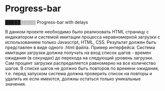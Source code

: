 # Progress-bar
█████▒▒▒▒▒  Progress-bar with delays

В данном проекте необходимо было реализовать HTML страницу с индикатором и системой имитации процесса неравномерной загрузки с использованием только Javascript, HTML, CSS. Результат должен быть представлен в виде одного .html файла. Пример интерфейса: Система имитации загрузки должна получать на вход список шагов - времен ожидания (в секундах) до перехода на следующий уровень загрузки. Сам процент загрузки распределяется равномерно на все количество шагов. В списке шагов не должно быть повторов по времени ожидания, т.е. перед запуском система должна проверить список на повторы и удалить их если имеются, должны остаться только уникальные значения.
